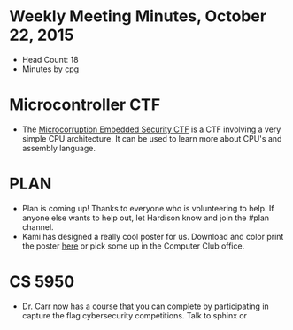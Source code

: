 # Weekly Meeting Minutes, October 22, 2015

- Head Count: 18
- Minutes by cpg

# Microcontroller CTF

- The [Microcorruption Embedded Security CTF](https://microcorruption.com/login) is a CTF involving a very simple CPU architecture. It can be used to learn more about CPU's and assembly language.

# PLAN

- Plan is coming up! Thanks to everyone who is volunteering to help. If anyone else wants to help out, let Hardison know and join the #plan channel.
- Kami has designed a really cool poster for us. Download and color print the poster [here](https://goo.gl/zCPuz8) or pick some up in the Computer Club office.

# CS 5950

- Dr. Carr now has a course that you can complete by participating in capture the flag cybersecurity competitions. Talk to sphinx or 
